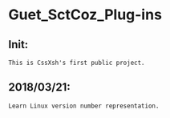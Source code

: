 # Guet_SctCoz_Plug-ins
## Init:
    This is CssXsh's first public project.
## 2018/03/21: 
    Learn Linux version number representation.

